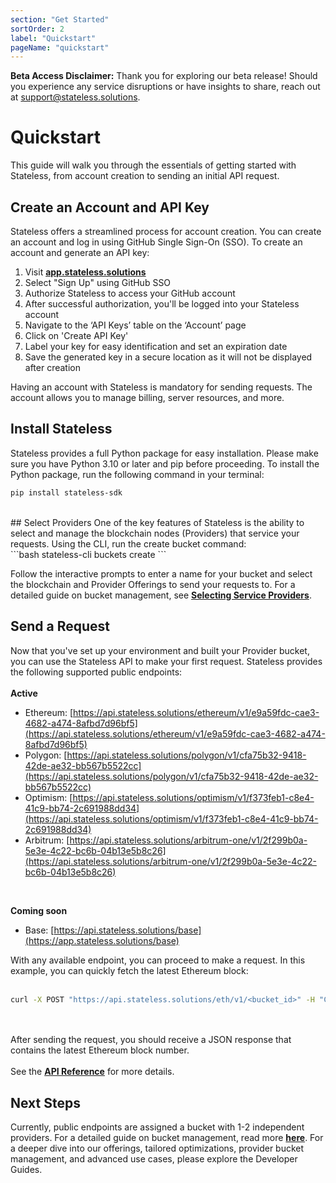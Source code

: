 ```yaml
---
section: "Get Started"
sortOrder: 2
label: "Quickstart"
pageName: "quickstart"
---
```

**Beta Access Disclaimer:** Thank you for exploring our beta release! Should you experience any service disruptions or have insights to share, reach out at support@stateless.solutions.

# Quickstart

This guide will walk you through the essentials of getting started with
Stateless, from account creation to sending an initial API request.

## Create an Account and API Key

Stateless offers a streamlined process for account creation. You can create an
account and log in using GitHub Single Sign-On (SSO). To create an account and generate an API key:

1. Visit [**app.stateless.solutions**](https://app.stateless.solutions)
2. Select "Sign Up" using GitHub SSO
3. Authorize Stateless to access your GitHub account
4. After successful authorization, you'll be logged into your Stateless account
5. Navigate to the ‘API Keys’ table on the ‘Account’ page
6. Click on 'Create API Key'
7. Label your key for easy identification and set an expiration date
8. Save the generated key in a secure location as it will not be displayed after creation

Having an account with Stateless is mandatory for sending requests. The account
allows you to manage billing, server resources, and more.

## Install Stateless

Stateless provides a full Python package for easy installation. Please make sure you have Python 3.10 or later and pip before proceeding. To install the Python package, run the following command in your terminal:
<br>
```bash
pip install stateless-sdk
```
<br>
## Select Providers
One of the key features of Stateless is the ability to select and manage the blockchain nodes (Providers) that service your requests. Using the CLI, run the create bucket command:
<br>
```bash
stateless-cli buckets create
```
<br>

Follow the interactive prompts to enter a name for your bucket and select the blockchain and Provider Offerings to send your requests to. For a detailed guide on bucket management, see [**Selecting Service Providers**](https://app.stateless.solutions/documentation/selecting-service-providers).

## Send a Request

Now that you've set up your environment and built your Provider bucket, you can use the Stateless API to make
your first request. Stateless provides the following supported public
endpoints:
<br/><br/>
**Active**
- Ethereum: [https://api.stateless.solutions/ethereum/v1/e9a59fdc-cae3-4682-a474-8afbd7d96bf5](https://api.stateless.solutions/ethereum/v1/e9a59fdc-cae3-4682-a474-8afbd7d96bf5)
- Polygon: [https://api.stateless.solutions/polygon/v1/cfa75b32-9418-42de-ae32-bb567b5522cc](https://api.stateless.solutions/polygon/v1/cfa75b32-9418-42de-ae32-bb567b5522cc)
- Optimism: [https://api.stateless.solutions/optimism/v1/f373feb1-c8e4-41c9-bb74-2c691988dd34](https://api.stateless.solutions/optimism/v1/f373feb1-c8e4-41c9-bb74-2c691988dd34)
- Arbitrum: [https://api.stateless.solutions/arbitrum-one/v1/2f299b0a-5e3e-4c22-bc6b-04b13e5b8c26](https://api.stateless.solutions/arbitrum-one/v1/2f299b0a-5e3e-4c22-bc6b-04b13e5b8c26)
<br>

**Coming soon**
- Base: [https://api.stateless.solutions/base](https://app.stateless.solutions/base)

With any available endpoint, you can proceed to make a request. In this
example, you can quickly fetch the latest Ethereum block:
<br/><br/>
```bash
curl -X POST "https://api.stateless.solutions/eth/v1/<bucket_id>" -H "Content-Type: application/json" --data '{"jsonrpc":"2.0","method":"eth_blockNumber","id":1}'
```
<br/><br/>
After sending the request, you should receive a JSON response that contains the
latest Ethereum block number.
<br/><br/>
See the [**API Reference**](https://app.stateless.solutions/apireference) for more details.

## Next Steps
Currently, public endpoints are assigned a bucket with 1-2 independent providers. For a detailed guide on bucket management, read more [**here**](https://app.stateless.solutions/documentation/user-guides/developer-guides/selecting-service-providers). For a deeper dive into our offerings, tailored optimizations, provider bucket
management, and advanced use cases, please explore the Developer Guides.
